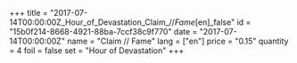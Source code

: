 +++
title = "2017-07-14T00:00:00Z_Hour_of_Devastation_Claim_//_Fame_[en]_false"
id = "15b0f214-8668-4921-88ba-7ccf38c9f770"
date = "2017-07-14T00:00:00Z"
name = "Claim // Fame"
lang = ["en"]
price = "0.15"
quantity = 4
foil = false
set = "Hour of Devastation"
+++
